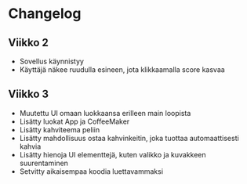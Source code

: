 # Changelog

## Viikko 2
- Sovellus käynnistyy
- Käyttäjä näkee ruudulla esineen, jota klikkaamalla score kasvaa

## Viikko 3
- Muutettu UI omaan luokkaansa erilleen main loopista
- Lisätty luokat App ja CoffeeMaker
- Lisätty kahviteema peliin
- Lisätty mahdollisuus ostaa kahvinkeitin, joka tuottaa automaattisesti kahvia
- Lisätty hienoja UI elementtejä, kuten valikko ja kuvakkeen suurentaminen
- Setvitty aikaisempaa koodia luettavammaksi
